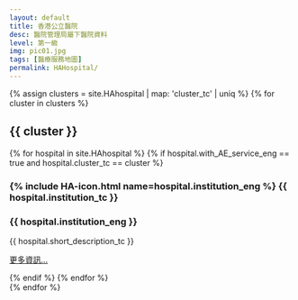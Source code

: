 ```yaml
---
layout: default
title: 香港公立醫院
desc: 醫院管理局屬下醫院資料
level: 第一級
img: pic01.jpg
tags: [醫療服務地圖]
permalink: HAHospital/
---
```

<div class="row">
	{% assign clusters = site.HAhospital | map: 'cluster_tc' | uniq %}
	{% for cluster in clusters %}
  	<div class="col-4 col-12-medium">
		<h2>{{ cluster }}</h2>
		{% for hospital in site.HAhospital %}
			{% if hospital.with_AE_service_eng == true and hospital.cluster_tc == cluster %}
				<h3>{% include HA-icon.html name=hospital.institution_eng %}  {{ hospital.institution_tc }}</h3>      
				<h3>{{ hospital.institution_eng }}</h3>
        <p>{{ hospital.short_description_tc }}</p>
      <p><a href="{{ hospital.url }}">更多資訊...</a></p>
			{% endif %}
		{% endfor %}
	</div>
	{% endfor %}
</div>

